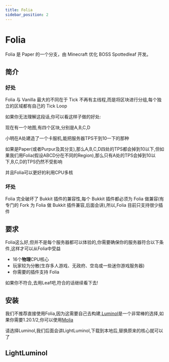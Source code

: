 ```yaml
---
title: Folia
sidebar_position: 2
---
```


# Folia

Folia 是 Paper 的一个分支，由 Minecraft 优化 BOSS Spottedleaf 开发。

## 简介

### 好处

Folia 与 Vanilla 最大的不同在于 Tick 不再有主线程,而是将区块进行分组,每个独立的区域都有自己的 Tick Loop

如果你无法理解这段话,你可以看这样子做的好处:

现在有一个地图,有四个区块,分别是A,B,C,D

小明在A处建造了一个卡服机,能把服务器TPS干到10一下的那种

如果是Paper(或者Purpur及其分支),那么A,B,C,D四处的TPS都会掉到10以下,但如果我们用Folia(假设ABCD分在不同的Region),那么只有A处的TPS会掉到10以下,B,C,D的TPS仍然不受影响

并且Folia可以更好的利用CPU多核

### 坏处

Folia 完全破坏了 Bukkit 插件的兼容性,每个 Bukkit 插件都必须为 Folia 做兼容(有专门的 Fork 为 Folia 做 Bukkit 插件兼容,后面会讲),所以,Folia 目前只支持很少插件

## 要求

Folia这么好,但并不是每个服务器都可以体验的,你需要确保你的服务器符合以下条件,这样才可以从Folia中受益

* 16个**物理**CPU核心
* 玩家较为分散(生存多人游戏、无政府、空岛或一些迷你游戏服务器)
* 你需要的插件支持 Folia

如果你不符合,去用Leaf吧,符合的话继续看下去!

## 安装

我们不推荐直接使用Folia,因为这需要自己去构建,[Luminol](https://luminolmc.com/)是一个非常棒的选择,如果你需要1.20.1/2,你可以使用[Molia](https://github.com/Era4FunMC/Molia)

请选择Luminol,我们后面会讲LightLuminol,下载到本地后,替换原来的核心就可以了

## LightLuminol






